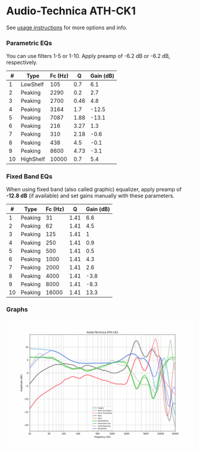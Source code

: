 # Audio-Technica ATH-CK1
See [usage instructions](https://github.com/jaakkopasanen/AutoEq#usage) for more options and info.

### Parametric EQs
You can use filters 1-5 or 1-10. Apply preamp of -6.2 dB or -6.2 dB, respectively.

|   # | Type      |   Fc (Hz) |    Q |   Gain (dB) |
|-----|-----------|-----------|------|-------------|
|   1 | LowShelf  |       105 | 0.7  |         6.1 |
|   2 | Peaking   |      2290 | 0.2  |         2.7 |
|   3 | Peaking   |      2700 | 0.46 |         4.8 |
|   4 | Peaking   |      3164 | 1.7  |       -12.5 |
|   5 | Peaking   |      7087 | 1.88 |       -13.1 |
|   6 | Peaking   |       216 | 3.27 |         1.3 |
|   7 | Peaking   |       310 | 2.18 |        -0.6 |
|   8 | Peaking   |       438 | 4.5  |        -0.1 |
|   9 | Peaking   |      8600 | 4.73 |        -3.1 |
|  10 | HighShelf |     10000 | 0.7  |         5.4 |

### Fixed Band EQs
When using fixed band (also called graphic) equalizer, apply preamp of **-12.8 dB** (if available) and set gains manually with these parameters.

|   # | Type    |   Fc (Hz) |    Q |   Gain (dB) |
|-----|---------|-----------|------|-------------|
|   1 | Peaking |        31 | 1.41 |         6.6 |
|   2 | Peaking |        62 | 1.41 |         4.5 |
|   3 | Peaking |       125 | 1.41 |         1   |
|   4 | Peaking |       250 | 1.41 |         0.9 |
|   5 | Peaking |       500 | 1.41 |         0.5 |
|   6 | Peaking |      1000 | 1.41 |         4.3 |
|   7 | Peaking |      2000 | 1.41 |         2.6 |
|   8 | Peaking |      4000 | 1.41 |        -3.8 |
|   9 | Peaking |      8000 | 1.41 |        -8.3 |
|  10 | Peaking |     16000 | 1.41 |        13.3 |

### Graphs
![](./Audio-Technica%20ATH-CK1.png)
